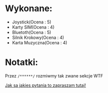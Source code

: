 # Wykonane:
* Joystick(Ocena : 5)
* Karty SIM(Ocena : 4)
* Bluetoth(Ocena : 5)
* Silnik Krokowy(Ocena : 4)
* Karta Muzyczna(Ocena : 4)

# Notatki:

Przez `/******/` rozmiwmy tak zwane sekcje WTF

[Jak sa jakies pytania to zapraszam tutaj!](https://www.facebook.com/profile.php?id=100000919813090)